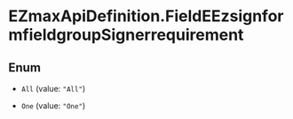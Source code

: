 # EZmaxApiDefinition.FieldEEzsignformfieldgroupSignerrequirement

## Enum


* `All` (value: `"All"`)

* `One` (value: `"One"`)


